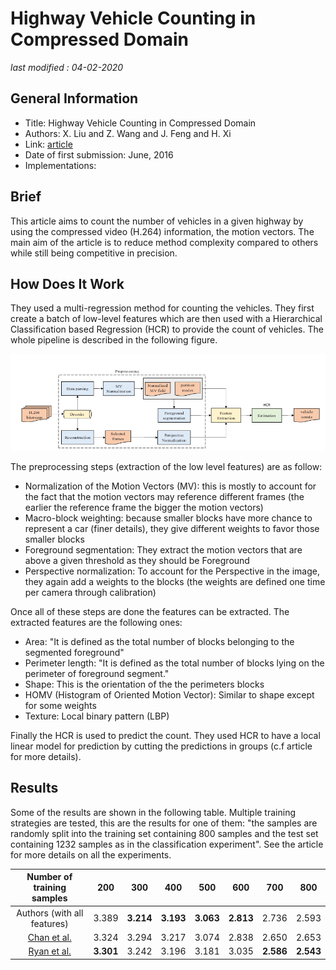 # Highway Vehicle Counting in Compressed Domain

_last modified : 04-02-2020_

## General Information

- Title: Highway Vehicle Counting in Compressed Domain
- Authors: X. Liu and Z. Wang and J. Feng and H. Xi
- Link: [article](https://ieeexplore.ieee.org/document/7780698)
- Date of first submission: June, 2016 
- Implementations:

## Brief

This article aims to count the number of vehicles in a given highway by using the compressed video (H.264) information, the motion vectors.
The main aim of the article is to reduce method complexity compared to others while still being competitive in precision.

## How Does It Work

They used a multi-regression method for counting the vehicles. They first create a batch of low-level features which are then used with a Hierarchical Classification based Regression (HCR) to provide the count of vehicles. The whole pipeline is described in the following figure.

![Network](https://raw.githubusercontent.com/D3lt4lph4/papers/master/docs/images/counting/highwayvehiclecounting/pipeline.png)

The preprocessing steps (extraction of the low level features) are as follow:

- Normalization of the Motion Vectors (MV): this is mostly to account for the fact that the motion vectors may reference different frames (the earlier the reference frame the bigger the motion vectors)
- Macro-block weighting: because smaller blocks have more chance to represent a car (finer details), they give different weights to favor those smaller blocks
- Foreground segmentation: They extract the motion vectors that are above a given threshold as they should be Foreground
- Perspective normalization: To account for the Perspective in the image, they again add a weights to the blocks (the weights are defined one time per camera through calibration)

Once all of these steps are done the features can be extracted. The extracted features are the following ones:

- Area: "It is defined as the total number of blocks belonging to the segmented foreground"
- Perimeter length: "It is defined as the total number of blocks lying on the perimeter of foreground segment."
- Shape: This is the orientation of the the perimeters blocks
- HOMV (Histogram of Oriented Motion Vector): Similar to shape except for some weights 
- Texture: Local binary pattern (LBP)

Finally the HCR is used to predict the count. They used HCR to have a local linear model for prediction by cutting the predictions in groups (c.f article for more details).

## Results

Some of the results are shown in the following table. Multiple training strategies are tested, this are the results for one of them: "the samples are randomly split into the training set containing 800 samples and the test set containing 1232 samples as in the classification experiment". See the article for more details on all the experiments.


| Number of training samples | 200 | 300 | 400 | 500 | 600 | 700 | 800 |
|:-:|:-:|:-:|:-:|:-:|:-:|:-:|:-:|
| Authors (with all features) | 3.389 | **3.214** | **3.193** | **3.063** | **2.813** | 2.736 | 2.593 |
| [Chan et al.](https://ieeexplore.ieee.org/abstract/document/4587569) | 3.324 | 3.294 | 3.217 | 3.074 | 2.838 | 2.650 | 2.653 |
| [Ryan et al.](https://www.sciencedirect.com/science/article/pii/S1077314214001611) | **3.301** | 3.242 | 3.196 | 3.181 | 3.035 | **2.586** | **2.543** |

